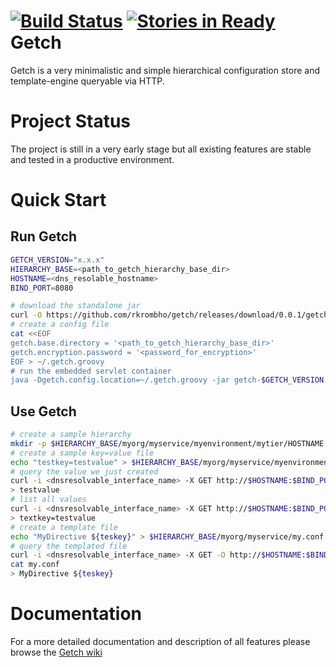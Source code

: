 [![Build Status](https://api.travis-ci.org/rkrombho/getch.png?branch=master)](https://travis-ci.org/rkrombho/getch)
[![Stories in Ready](https://badge.waffle.io/rkrombho/getch.png?label=ready&title=Ready)](https://waffle.io/rkrombho/getch)
Getch
=====
Getch is a very minimalistic and simple hierarchical configuration store and template-engine queryable via HTTP.

Project Status
==============
The project is still in a very early stage but all existing features are stable and tested in a productive environment.

Quick Start
===========
## Run Getch
```bash
GETCH_VERSION="x.x.x"
HIERARCHY_BASE=<path_to_getch_hierarchy_base_dir>
HOSTNAME=<dns_resolable_hostname>
BIND_PORT=8080

# download the standalone jar
curl -O https://github.com/rkrombho/getch/releases/download/0.0.1/getch-$GETCH_VERSION.jar
# create a config file
cat <<EOF
getch.base.directory = '<path_to_getch_hierarchy_base_dir>'
getch.encryption.password = '<password_for_encryption>'
EOF > ~/.getch.groovy
# run the embedded servlet container
java -Dgetch.config.location=~/.getch.groovy -jar getch-$GETCH_VERSION.jar port=$BIND_PORT host=$HOSTNAME
```

## Use Getch
```bash
# create a sample hierarchy 
mkdir -p $HIERARCHY_BASE/myorg/myservice/myenvironment/mytier/HOSTNAME
# create a sample key=value file
echo "testkey=testvalue" > $HIERARCHY_BASE/myorg/myservice/myenvironment/mytier/$HOSTNAME/config.properties
# query the value we just created
curl -i <dnsresolvable_interface_name> -X GET http://$HOSTNAME:$BIND_PORT/getch/testkey
> testvalue
# list all values
curl -i <dnsresolvable_interface_name> -X GET http://$HOSTNAME:$BIND_PORT/getch/list
> textkey=testvalue
# create a template file
echo "MyDirective ${teskey}" > $HIERARCHY_BASE/myorg/myservice/my.conf
# query the templated file
curl -i <dnsresolvable_interface_name> -X GET -O http://$HOSTNAME:$BIND_PORT/getch/my.conf
cat my.conf
> MyDirective ${teskey}
``` 

Documentation
=============
For a more detailed documentation and description of all features please browse the [Getch wiki](https://github.com/rkrombho/getch/wiki)
